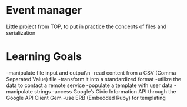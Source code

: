 # Event manager

Little project from TOP, to put in practice the concepts of files and serialization

# Learning Goals
-manipulate file input and output\n
-read content from a CSV (Comma Separated Value) file
-transform it into a standardized format
-utilize the data to contact a remote service
-populate a template with user data
-manipulate strings
-access Google’s Civic Information API through the Google API Client Gem
-use ERB (Embedded Ruby) for templating
